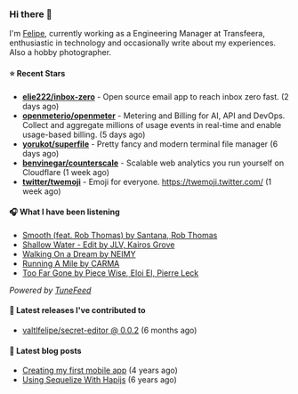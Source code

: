 ### Hi there 👋

I'm [Felipe](https://felipevm.com), currently working as a Engineering Manager at Transfeera, enthusiastic in technology and occasionally write about my experiences. Also a hobby photographer.

#### ⭐ Recent Stars
- **[elie222/inbox-zero](https://github.com/elie222/inbox-zero)** - Open source email app to reach inbox zero fast. (2 days ago)
- **[openmeterio/openmeter](https://github.com/openmeterio/openmeter)** - Metering and Billing for AI, API and DevOps. Collect and aggregate millions of usage events in real-time and enable usage-based billing. (5 days ago)
- **[yorukot/superfile](https://github.com/yorukot/superfile)** - Pretty fancy and modern terminal file manager (6 days ago)
- **[benvinegar/counterscale](https://github.com/benvinegar/counterscale)** - Scalable web analytics you run yourself on Cloudflare (1 week ago)
- **[twitter/twemoji](https://github.com/twitter/twemoji)** - Emoji for everyone. https://twemoji.twitter.com/ (1 week ago)

#### 🎧 What I have been listening
- [Smooth (feat. Rob Thomas) by Santana, Rob Thomas](https://open.spotify.com/track/2pX4FpOgwItRVPPUFdRcxA)
- [Shallow Water - Edit by JLV, Kairos Grove](https://open.spotify.com/track/3tWQU3TEJ9PLYWVgQfsrMG)
- [Walking On a Dream by NEIMY](https://open.spotify.com/track/46pBXAlzxOnEqnssIaDwHf)
- [Running A Mile by CARMA](https://open.spotify.com/track/2fZhXMRioUoAwWSweEIyLJ)
- [Too Far Gone by Piece Wise, Eloi El, Pierre Leck](https://open.spotify.com/track/4KcNuc8iofryT1CLiza0DK)

_Powered by [TuneFeed](https://tunefeed.app?ref=valtlfelipe-gh-profile)_ 

#### 🚀 Latest releases I've contributed to


- [valtlfelipe/secret-editor @ 0.0.2](https://github.com/valtlfelipe/secret-editor/releases/tag/0.0.2) (6 months ago)

#### 📄 Latest blog posts
- [Creating my first mobile app](https://felipevm.com/posts/creating-my-first-mobile-app/) (4 years ago)
- [Using Sequelize With Hapijs](https://felipevm.com/posts/using-sequelize-with-hapijs/) (6 years ago)
